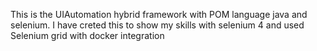 This is the UIAutomation hybrid framework with POM language java and selenium. I have creted this to show my skills with selenium 4 and used Selenium grid with docker integration
